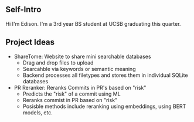## Self-Intro

Hi I'm Edison. I'm a 3rd year BS student at UCSB graduating this quarter.

## Project Ideas

- ShareTome: Website to share mini searchable databases
  - Drag and drop files to upload
  - Searcahble via keywords or semantic meaning
  - Backend processes all filetypes and stores them in individual SQLite databases
- PR Reranker: Reranks Commits in PR's based on "risk"
  - Predicts the "risk" of a commit using ML
  - Reranks commist in PR based on "risk"
  - Posisble methods include reranking using embeddings, using BERT models, etc.
